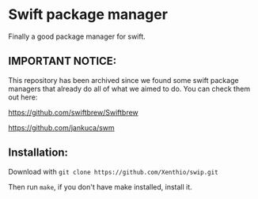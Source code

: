 # Swift package manager
Finally a good package manager for swift.

## IMPORTANT NOTICE:
This repository has been archived since we found some swift package managers that
already do all of what we aimed to do. You can check them out here:

https://github.com/swiftbrew/Swiftbrew

https://github.com/jankuca/swm


## Installation:
Download with `git clone https://github.com/Xenthio/swip.git`

Then run `make`, if you don't have make installed, install it.
